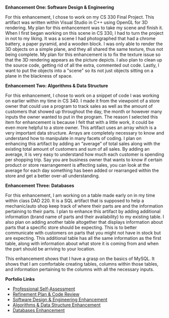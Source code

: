 **Enhancement One: Software Design & Engineering**

For this enhancement, I chose to work on my CS 330 Final Project. This artifact was written within Visual Studio in C++ using OpenGL for 3D rendering. My plan for this enhancement was to take my scene and finish it. When I first began working on this scene in CS 330, I had to turn the project in not to my liking. It was a scene I had photographed that had a chrome battery, a paper pyramid, and a wooden block. I was only able to render the 3D objects on a simple plane, and they all shared the same texture, thus not being complete. My plan for this enhancement is to fix the texture issue so that the 3D rendering appears as the picture depicts. I also plan to clean up the source code, getting rid of all the extra, commented out code. Lastly, I want to put the objects into a "scene" so its not just objects sitting on a plane in the blackness of space. 

**Enhancement Two: Algorithms & Data Structure**

For this enhancement, I chose to work on a snippet of code I was working on earlier within my time in CS 340. I made it from the viewpoint of a store owner that could use a program to track sales as well as the amount of customers that showed up throughout the day, the month or however many inputs the owner wanted to put in the program. The reason I selected this item for enhancement is because I felt that with a little work, it could be even more helpful to a store owner. This artifact uses an array which is a very important data structure. Arrays are completely necessary to know and understand how to manipulate in many facets of coding. I plan on enhancing this artifact by adding an “average” of total sales along with the existing total amount of customers and sum of all sales. By adding an average, it is very easy to understand how much each customer is spending per shopping trip. Say you are business owner that wants to know if certain product or store rearrangement is affecting sales, you can look at the average for each day something has been added or rearranged within the store and get a better over-all understanding. 

**Enhancement Three: Databases**

For this enhancement, I am working on a table made early on in my time within class DAD 220. It is a SQL artifact that is supposed to help a mechanic/auto shop keep track of where their parts are and the information pertaining to their parts. I plan to enhance this artifact by adding additional information (brand name of parts and their availability) to my existing table. I also plan on adding another table altogether that displays information about parts that a specific store should be expecting. This is to better communicate with customers on parts that you might not have in stock but are expecting. This additional table has all the same information as the first table, along with information about what store it is coming from and when the part should be arriving to your location. 

This enhancement shows that I have a grasp on the basics of MySQL. It shows that I am comfortable creating tables, columns within those tables, and information pertaining to the columns with all the necessary inputs. 

**Porfolio Links**<br>
* [Professional Self-Assessment](https://dustynwe.github.io/index.html)<br>
* [Refinement Plan & Code Review](https://dustynwe.github.io/CodeReview.html)<br>
* [Software Design & Engineering Enhancement](https://dustynwe.github.io/EnhancementOne.html)<br>
* [Algorithms & Data Structure Enhancement](https://dustynwe.github.io/EnhancementTwo.html)<br>
* [Databases Enhancement](https://dustynwe.github.io/EnhancementThree.html)
